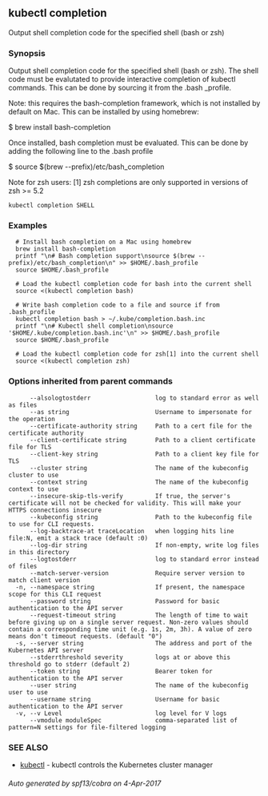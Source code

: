 ## kubectl completion

Output shell completion code for the specified shell (bash or zsh)

### Synopsis


Output shell completion code for the specified shell (bash or zsh). The shell code must be evalutated to provide interactive completion of kubectl commands.  This can be done by sourcing it from the .bash _profile. 

Note: this requires the bash-completion framework, which is not installed by default on Mac.  This can be installed by using homebrew: 

  $ brew install bash-completion
  
Once installed, bash completion must be evaluated.  This can be done by adding the following line to the .bash profile 

  $ source $(brew --prefix)/etc/bash_completion
  
Note for zsh users: [1] zsh completions are only supported in versions of zsh >= 5.2

```
kubectl completion SHELL
```

### Examples

```
  # Install bash completion on a Mac using homebrew
  brew install bash-completion
  printf "\n# Bash completion support\nsource $(brew --prefix)/etc/bash_completion\n" >> $HOME/.bash_profile
  source $HOME/.bash_profile
  
  # Load the kubectl completion code for bash into the current shell
  source <(kubectl completion bash)
  
  # Write bash completion code to a file and source if from .bash_profile
  kubectl completion bash > ~/.kube/completion.bash.inc
  printf "\n# Kubectl shell completion\nsource '$HOME/.kube/completion.bash.inc'\n" >> $HOME/.bash_profile
  source $HOME/.bash_profile
  
  # Load the kubectl completion code for zsh[1] into the current shell
  source <(kubectl completion zsh)
```

### Options inherited from parent commands

```
      --alsologtostderr                  log to standard error as well as files
      --as string                        Username to impersonate for the operation
      --certificate-authority string     Path to a cert file for the certificate authority
      --client-certificate string        Path to a client certificate file for TLS
      --client-key string                Path to a client key file for TLS
      --cluster string                   The name of the kubeconfig cluster to use
      --context string                   The name of the kubeconfig context to use
      --insecure-skip-tls-verify         If true, the server's certificate will not be checked for validity. This will make your HTTPS connections insecure
      --kubeconfig string                Path to the kubeconfig file to use for CLI requests.
      --log-backtrace-at traceLocation   when logging hits line file:N, emit a stack trace (default :0)
      --log-dir string                   If non-empty, write log files in this directory
      --logtostderr                      log to standard error instead of files
      --match-server-version             Require server version to match client version
  -n, --namespace string                 If present, the namespace scope for this CLI request
      --password string                  Password for basic authentication to the API server
      --request-timeout string           The length of time to wait before giving up on a single server request. Non-zero values should contain a corresponding time unit (e.g. 1s, 2m, 3h). A value of zero means don't timeout requests. (default "0")
  -s, --server string                    The address and port of the Kubernetes API server
      --stderrthreshold severity         logs at or above this threshold go to stderr (default 2)
      --token string                     Bearer token for authentication to the API server
      --user string                      The name of the kubeconfig user to use
      --username string                  Username for basic authentication to the API server
  -v, --v Level                          log level for V logs
      --vmodule moduleSpec               comma-separated list of pattern=N settings for file-filtered logging
```

### SEE ALSO
* [kubectl](kubectl.md)	 - kubectl controls the Kubernetes cluster manager

###### Auto generated by spf13/cobra on 4-Apr-2017
